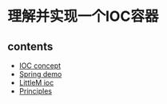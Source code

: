 # 理解并实现一个IOC容器

## contents

* [IOC concept](iocConcept.md)
* [Spring demo](springioc.md)
* [LittleM ioc](myioc.md)
* [Principles](principles.md)
